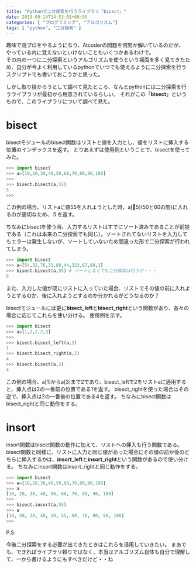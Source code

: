 ```yaml
---
title: "Pythonで二分探索を行うライブラリ「bisect」"
date: 2019-09-14T14:53:01+09:00
categories: [ "プログラミング", "アルゴリズム"]
tags: [ "python", "二分探索" ]
---
```


趣味で競プロをやるようになり、Atcoderの問題を何問か解いているのだが、  
やっている内に覚えないといけないこともいくつかあるわけで。<br>
その内の一つに二分探索というアルゴリズムを使うという場面を多く見てきたため、自分が今よく利用しているpythonでいつでも使えるように二分探索を行うスクリプトでも書いておこうかと思った。

しかし取り掛かろうとして調べて見たところ、なんとpythonには二分探索を行うライブラリが最初から用意されているらしい。
それがこの「**bisect**」というもので、このライブラリについて調べて見た。

# bisect

bisectモジュールのbisect関数はリストと値を入力とし、値をリストに挿入する位置のインデックスを返す。
とりあえずは使用例ということで、bisectを使ってみた。

```python
>>> import bisect
>>> a=[10,20,30,40,50,60,70,80,90,100]
>>> 
>>> bisect.bisect(a,55)
5
>>> 
```
この例の場合、リストaに値55を入れようとした時、a\[5\](50と60の間)に入れるのが適切なため、５を返す。

ちなみにbisectを使う時、入力するリストはすでにソート済みであることが前提である（これは本来の二分探索でも同じ）。ソートされてないリストを入力してもエラーは発生しないが、ソートしていないため間違った形で二分探索が行われてしまう。
```python
>>> import bisect
>>> a=[54,32,76,33,89,44,323,67,88,1]
>>> bisect.bisect(a,55) # ソートしなくても二分探索は行うが・・・
6
```

また、入力した値が既にリストに入っていた場合、リストでその値の前に入れようとするのか、後に入れようとするのか分かれるがどうなるのか？

bisectモジュールには更に**bisect_left**と**bisect_right**という関数があり、各々の場合に応じてこれらを使い分ける。
使用例を示す。
```python
>>> import bisect
>>> a=[1,2,2,2,3]
>>> 
>>> bisect.bisect_left(a,2)
1
>>> bisect.bisect_right(a,2)
4
>>> bisect.bisect(a,2)
4
```
この例の場合、a\[1\]からa\[3\]まで2であり、bisect_leftで2をリストaに適用すると、挿入点は2の一番前の位置である1を返す。
bisect_rightを使った場合はその逆で、挿入点は2の一番後の位置である4を返す。
ちなみにbisect関数はbisect_rightと同じ動作をする。

# insort

insort関数はbisect関数の動作に加えて、リストへの挿入も行う関数である。
bisect関数と同様に、リストに入力と同じ値があった場合にその値の前か後のどちらに挿入するかは、**insort_left**と**insort_right**という関数があるので使い分ける。
ちなみにinsort関数はinsort_rightと同じ動作をする。

```python
>>> import bisect
>>> a=[10,20,30,40,50,60,70,80,90,100]
>>> a
[10, 20, 30, 40, 50, 60, 70, 80, 90, 100]
>>> 
>>> bisect.insort(a,55)
>>> a
[10, 20, 30, 40, 50, 55, 60, 70, 80, 90, 100]
>>> 
```


P.S.


今後二分探索をする必要が出てきたときはこれらを活用していきたい。
まあでも、できればライブラリ頼りではなく、本当はアルゴリズム自体も自分で理解して、一から書けるようにもすべきだけど・・ね
